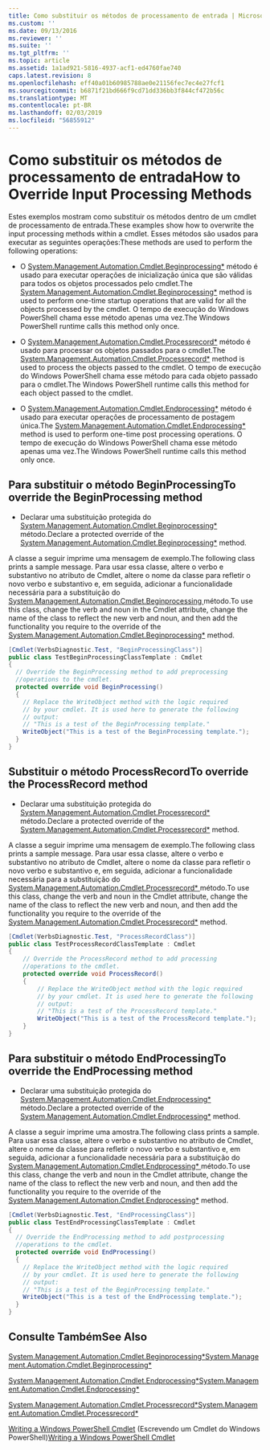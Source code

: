 ```yaml
---
title: Como substituir os métodos de processamento de entrada | Microsoft Docs
ms.custom: ''
ms.date: 09/13/2016
ms.reviewer: ''
ms.suite: ''
ms.tgt_pltfrm: ''
ms.topic: article
ms.assetid: 1a1ad921-5816-4937-acf1-ed4760fae740
caps.latest.revision: 8
ms.openlocfilehash: eff40a01b60985788ae0e21156fec7ec4e27fcf1
ms.sourcegitcommit: b6871f21bd666f9cd71dd336bb3f844cf472b56c
ms.translationtype: MT
ms.contentlocale: pt-BR
ms.lasthandoff: 02/03/2019
ms.locfileid: "56855912"
---
```

# <a name="how-to-override-input-processing-methods"></a><span data-ttu-id="7127c-102">Como substituir os métodos de processamento de entrada</span><span class="sxs-lookup"><span data-stu-id="7127c-102">How to Override Input Processing Methods</span></span>

<span data-ttu-id="7127c-103">Estes exemplos mostram como substituir os métodos dentro de um cmdlet de processamento de entrada.</span><span class="sxs-lookup"><span data-stu-id="7127c-103">These examples show how to overwrite the input processing methods within a cmdlet.</span></span> <span data-ttu-id="7127c-104">Esses métodos são usados para executar as seguintes operações:</span><span class="sxs-lookup"><span data-stu-id="7127c-104">These methods are used to perform the following operations:</span></span>

- <span data-ttu-id="7127c-105">O [System.Management.Automation.Cmdlet.Beginprocessing\*](/dotnet/api/System.Management.Automation.Cmdlet.BeginProcessing) método é usado para executar operações de inicialização única que são válidas para todos os objetos processados pelo cmdlet.</span><span class="sxs-lookup"><span data-stu-id="7127c-105">The [System.Management.Automation.Cmdlet.Beginprocessing\*](/dotnet/api/System.Management.Automation.Cmdlet.BeginProcessing) method is used to perform one-time startup operations that are valid for all the objects processed by the cmdlet.</span></span> <span data-ttu-id="7127c-106">O tempo de execução do Windows PowerShell chama esse método apenas uma vez.</span><span class="sxs-lookup"><span data-stu-id="7127c-106">The Windows PowerShell runtime calls this method only once.</span></span>

- <span data-ttu-id="7127c-107">O [System.Management.Automation.Cmdlet.Processrecord\*](/dotnet/api/System.Management.Automation.Cmdlet.ProcessRecord) método é usado para processar os objetos passados para o cmdlet.</span><span class="sxs-lookup"><span data-stu-id="7127c-107">The [System.Management.Automation.Cmdlet.Processrecord\*](/dotnet/api/System.Management.Automation.Cmdlet.ProcessRecord) method is used to process the objects passed to the cmdlet.</span></span> <span data-ttu-id="7127c-108">O tempo de execução do Windows PowerShell chama esse método para cada objeto passado para o cmdlet.</span><span class="sxs-lookup"><span data-stu-id="7127c-108">The Windows PowerShell runtime calls this method for each object passed to the cmdlet.</span></span>

- <span data-ttu-id="7127c-109">O [System.Management.Automation.Cmdlet.Endprocessing\*](/dotnet/api/System.Management.Automation.Cmdlet.EndProcessing) método é usado para executar operações de processamento de postagem única.</span><span class="sxs-lookup"><span data-stu-id="7127c-109">The [System.Management.Automation.Cmdlet.Endprocessing\*](/dotnet/api/System.Management.Automation.Cmdlet.EndProcessing) method is used to perform one-time post processing operations.</span></span> <span data-ttu-id="7127c-110">O tempo de execução do Windows PowerShell chama esse método apenas uma vez.</span><span class="sxs-lookup"><span data-stu-id="7127c-110">The Windows PowerShell runtime calls this method only once.</span></span>

## <a name="to-override-the-beginprocessing-method"></a><span data-ttu-id="7127c-111">Para substituir o método BeginProcessing</span><span class="sxs-lookup"><span data-stu-id="7127c-111">To override the BeginProcessing method</span></span>

- <span data-ttu-id="7127c-112">Declarar uma substituição protegida do [System.Management.Automation.Cmdlet.Beginprocessing\*](/dotnet/api/System.Management.Automation.Cmdlet.BeginProcessing) método.</span><span class="sxs-lookup"><span data-stu-id="7127c-112">Declare a protected override of the [System.Management.Automation.Cmdlet.Beginprocessing\*](/dotnet/api/System.Management.Automation.Cmdlet.BeginProcessing) method.</span></span>

<span data-ttu-id="7127c-113">A classe a seguir imprime uma mensagem de exemplo.</span><span class="sxs-lookup"><span data-stu-id="7127c-113">The following class prints a sample message.</span></span> <span data-ttu-id="7127c-114">Para usar essa classe, altere o verbo e substantivo no atributo de Cmdlet, altere o nome da classe para refletir o novo verbo e substantivo e, em seguida, adicionar a funcionalidade necessária para a substituição do [System.Management.Automation.Cmdlet.Beginprocessing ](/dotnet/api/System.Management.Automation.Cmdlet.BeginProcessing) método.</span><span class="sxs-lookup"><span data-stu-id="7127c-114">To use this class, change the verb and noun in the Cmdlet attribute, change the name of the class to reflect the new verb and noun, and then add the functionality you require to the override of the [System.Management.Automation.Cmdlet.Beginprocessing\*](/dotnet/api/System.Management.Automation.Cmdlet.BeginProcessing) method.</span></span>

```csharp
[Cmdlet(VerbsDiagnostic.Test, "BeginProcessingClass")]
public class TestBeginProcessingClassTemplate : Cmdlet
{
  // Override the BeginProcessing method to add preprocessing
  //operations to the cmdlet.
  protected override void BeginProcessing()
  {
    // Replace the WriteObject method with the logic required
    // by your cmdlet. It is used here to generate the following
    // output:
    // "This is a test of the BeginProcessing template."
    WriteObject("This is a test of the BeginProcessing template.");
  }
}
```

## <a name="to-override-the-processrecord-method"></a><span data-ttu-id="7127c-115">Substituir o método ProcessRecord</span><span class="sxs-lookup"><span data-stu-id="7127c-115">To override the ProcessRecord method</span></span>

- <span data-ttu-id="7127c-116">Declarar uma substituição protegida do [System.Management.Automation.Cmdlet.Processrecord\*](/dotnet/api/System.Management.Automation.Cmdlet.ProcessRecord) método.</span><span class="sxs-lookup"><span data-stu-id="7127c-116">Declare a protected override of the [System.Management.Automation.Cmdlet.Processrecord\*](/dotnet/api/System.Management.Automation.Cmdlet.ProcessRecord) method.</span></span>

<span data-ttu-id="7127c-117">A classe a seguir imprime uma mensagem de exemplo.</span><span class="sxs-lookup"><span data-stu-id="7127c-117">The following class prints a sample message.</span></span> <span data-ttu-id="7127c-118">Para usar essa classe, altere o verbo e substantivo no atributo de Cmdlet, altere o nome da classe para refletir o novo verbo e substantivo e, em seguida, adicionar a funcionalidade necessária para a substituição do [System.Management.Automation.Cmdlet.Processrecord\* ](/dotnet/api/System.Management.Automation.Cmdlet.ProcessRecord) método.</span><span class="sxs-lookup"><span data-stu-id="7127c-118">To use this class, change the verb and noun in the Cmdlet attribute, change the name of the class to reflect the new verb and noun, and then add the functionality you require to the override of the [System.Management.Automation.Cmdlet.Processrecord\*](/dotnet/api/System.Management.Automation.Cmdlet.ProcessRecord) method.</span></span>

```csharp
[Cmdlet(VerbsDiagnostic.Test, "ProcessRecordClass")]
public class TestProcessRecordClassTemplate : Cmdlet
{
    // Override the ProcessRecord method to add processing
    //operations to the cmdlet.
    protected override void ProcessRecord()
    {
        // Replace the WriteObject method with the logic required
        // by your cmdlet. It is used here to generate the following
        // output:
        // "This is a test of the ProcessRecord template."
        WriteObject("This is a test of the ProcessRecord template.");
    }
}

```

## <a name="to-override-the-endprocessing-method"></a><span data-ttu-id="7127c-119">Para substituir o método EndProcessing</span><span class="sxs-lookup"><span data-stu-id="7127c-119">To override the EndProcessing method</span></span>

- <span data-ttu-id="7127c-120">Declarar uma substituição protegida do [System.Management.Automation.Cmdlet.Endprocessing\*](/dotnet/api/System.Management.Automation.Cmdlet.EndProcessing) método.</span><span class="sxs-lookup"><span data-stu-id="7127c-120">Declare a protected override of the [System.Management.Automation.Cmdlet.Endprocessing\*](/dotnet/api/System.Management.Automation.Cmdlet.EndProcessing) method.</span></span>

<span data-ttu-id="7127c-121">A classe a seguir imprime uma amostra.</span><span class="sxs-lookup"><span data-stu-id="7127c-121">The following class prints a sample.</span></span> <span data-ttu-id="7127c-122">Para usar essa classe, altere o verbo e substantivo no atributo de Cmdlet, altere o nome da classe para refletir o novo verbo e substantivo e, em seguida, adicionar a funcionalidade necessária para a substituição do [System.Management.Automation.Cmdlet.Endprocessing\* ](/dotnet/api/System.Management.Automation.Cmdlet.EndProcessing) método.</span><span class="sxs-lookup"><span data-stu-id="7127c-122">To use this class, change the verb and noun in the Cmdlet attribute, change the name of the class to reflect the new verb and noun, and then add the functionality you require to the override of the [System.Management.Automation.Cmdlet.Endprocessing\*](/dotnet/api/System.Management.Automation.Cmdlet.EndProcessing) method.</span></span>

```csharp
[Cmdlet(VerbsDiagnostic.Test, "EndProcessingClass")]
public class TestEndProcessingClassTemplate : Cmdlet
{
  // Override the EndProcessing method to add postprocessing
  //operations to the cmdlet.
  protected override void EndProcessing()
  {
    // Replace the WriteObject method with the logic required
    // by your cmdlet. It is used here to generate the following
    // output:
    // "This is a test of the BeginProcessing template."
    WriteObject("This is a test of the EndProcessing template.");
  }
}
```

## <a name="see-also"></a><span data-ttu-id="7127c-123">Consulte Também</span><span class="sxs-lookup"><span data-stu-id="7127c-123">See Also</span></span>

[<span data-ttu-id="7127c-124">System.Management.Automation.Cmdlet.Beginprocessing\*</span><span class="sxs-lookup"><span data-stu-id="7127c-124">System.Management.Automation.Cmdlet.Beginprocessing\*</span></span>](/dotnet/api/System.Management.Automation.Cmdlet.BeginProcessing)

[<span data-ttu-id="7127c-125">System.Management.Automation.Cmdlet.Endprocessing\*</span><span class="sxs-lookup"><span data-stu-id="7127c-125">System.Management.Automation.Cmdlet.Endprocessing\*</span></span>](/dotnet/api/System.Management.Automation.Cmdlet.EndProcessing)

[<span data-ttu-id="7127c-126">System.Management.Automation.Cmdlet.Processrecord\*</span><span class="sxs-lookup"><span data-stu-id="7127c-126">System.Management.Automation.Cmdlet.Processrecord\*</span></span>](/dotnet/api/System.Management.Automation.Cmdlet.ProcessRecord)

<span data-ttu-id="7127c-127">[Writing a Windows PowerShell Cmdlet](./writing-a-windows-powershell-cmdlet.md) (Escrevendo um Cmdlet do Windows PowerShell)</span><span class="sxs-lookup"><span data-stu-id="7127c-127">[Writing a Windows PowerShell Cmdlet](./writing-a-windows-powershell-cmdlet.md)</span></span>
